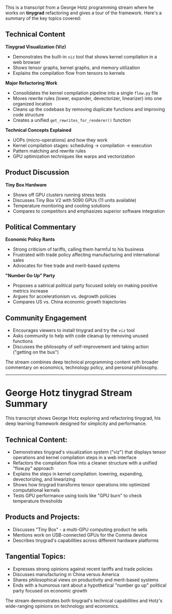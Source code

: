 This is a transcript from a George Hotz programming stream where he works on **tinygrad** refactoring and gives a tour of the framework. Here's a summary of the key topics covered:

## Technical Content

**Tinygrad Visualization (Viz)**
- Demonstrates the built-in `viz` tool that shows kernel compilation in a web browser
- Shows tensor graphs, kernel graphs, and memory utilization
- Explains the compilation flow from tensors to kernels

**Major Refactoring Work**
- Consolidates the kernel compilation pipeline into a single `flow.py` file
- Moves rewrite rules (lower, expander, devectorizer, linearizer) into one organized location
- Cleans up the codebase by removing duplicate functions and improving code structure
- Creates a unified `get_rewrites_for_renderer()` function

**Technical Concepts Explained**
- UOPs (micro-operations) and how they work
- Kernel compilation stages: scheduling → compilation → execution
- Pattern matching and rewrite rules
- GPU optimization techniques like warps and vectorization

## Product Discussion

**Tiny Box Hardware**
- Shows off GPU clusters running stress tests
- Discusses Tiny Box V2 with 5090 GPUs (11 units available)
- Temperature monitoring and cooling solutions
- Compares to competitors and emphasizes superior software integration

## Political Commentary

**Economic Policy Rants**
- Strong criticism of tariffs, calling them harmful to his business
- Frustrated with trade policy affecting manufacturing and international sales
- Advocates for free trade and merit-based systems

**"Number Go Up" Party**
- Proposes a satirical political party focused solely on making positive metrics increase
- Argues for accelerationism vs. degrowth policies
- Compares US vs. China economic growth trajectories

## Community Engagement

- Encourages viewers to install tinygrad and try the `viz` tool
- Asks community to help with code cleanup by removing unused functions
- Discusses the philosophy of self-improvement and taking action ("getting on the bus")

The stream combines deep technical programming content with broader commentary on economics, technology policy, and personal philosophy.

--------

# George Hotz tinygrad Stream Summary

This transcript shows George Hotz exploring and refactoring tinygrad, his deep learning framework designed for simplicity and performance.

## Technical Content:
- Demonstrates tinygrad's visualization system ("viz") that displays tensor operations and kernel compilation steps in a web interface
- Refactors the compilation flow into a cleaner structure with a unified "flow.py" approach
- Explains the steps in kernel compilation: lowering, expanding, devectorizing, and linearizing
- Shows how tinygrad transforms tensor operations into optimized computational kernels
- Tests GPU performance using tools like "GPU burn" to check temperature thresholds

## Products and Projects:
- Discusses "Tiny Box" - a multi-GPU computing product he sells
- Mentions work on USB-connected GPUs for the Comma device
- Describes tinygrad's capabilities across different hardware platforms

## Tangential Topics:
- Expresses strong opinions against recent tariffs and trade policies
- Discusses manufacturing in China versus America
- Shares philosophical views on productivity and merit-based systems
- Ends with a humorous rant about a hypothetical "number go up" political party focused on economic growth

The stream demonstrates both tinygrad's technical capabilities and Hotz's wide-ranging opinions on technology and economics.
